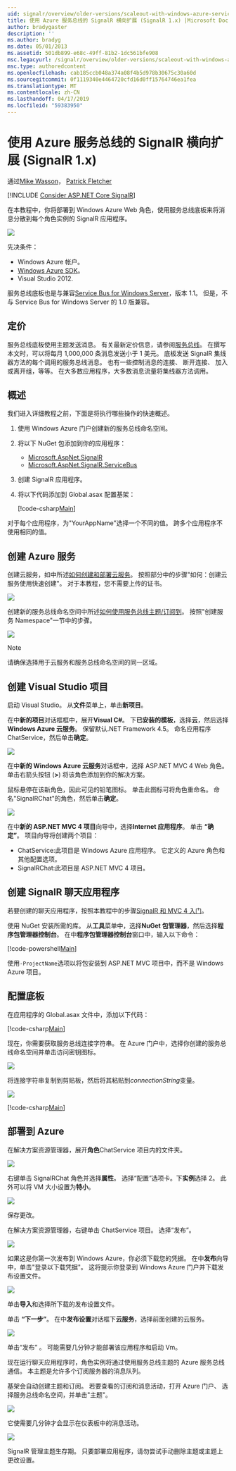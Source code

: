 ```yaml
---
uid: signalr/overview/older-versions/scaleout-with-windows-azure-service-bus
title: 使用 Azure 服务总线的 SignalR 横向扩展 (SignalR 1.x) |Microsoft Docs
author: bradygaster
description: ''
ms.author: bradyg
ms.date: 05/01/2013
ms.assetid: 501db899-e68c-49ff-81b2-1dc561bfe908
msc.legacyurl: /signalr/overview/older-versions/scaleout-with-windows-azure-service-bus
msc.type: authoredcontent
ms.openlocfilehash: cab185ccb048a374a08f4b5d978b30675c30a60d
ms.sourcegitcommit: 0f1119340e4464720cfd16d0ff15764746ea1fea
ms.translationtype: MT
ms.contentlocale: zh-CN
ms.lasthandoff: 04/17/2019
ms.locfileid: "59383950"
---
```

# <a name="signalr-scaleout-with-azure-service-bus-signalr-1x"></a>使用 Azure 服务总线的 SignalR 横向扩展 (SignalR 1.x)

通过[Mike Wasson](https://github.com/MikeWasson)， [Patrick Fletcher](https://github.com/pfletcher)

[!INCLUDE [Consider ASP.NET Core SignalR](~/includes/signalr/signalr-version-disambiguation.md)]

在本教程中，你将部署到 Windows Azure Web 角色，使用服务总线底板来将消息分散到每个角色实例的 SignalR 应用程序。

![](scaleout-with-windows-azure-service-bus/_static/image1.png)

先决条件：

- Windows Azure 帐户。
- [Windows Azure SDK](https://go.microsoft.com/fwlink/?linkid=254364&amp;clcid=0x409)。
- Visual Studio 2012.

服务总线底板也是与兼容[Service Bus for Windows Server](https://msdn.microsoft.com/library/windowsazure/dn282144.aspx)，版本 1.1。 但是，不与 Service Bus for Windows Server 的 1.0 版兼容。

## <a name="pricing"></a>定价

服务总线底板使用主题发送消息。 有关最新定价信息，请参阅[服务总线](https://azure.microsoft.com/pricing/details/service-bus/)。 在撰写本文时，可以将每月 1,000,000 条消息发送小于 1 美元。 底板发送 SignalR 集线器方法的每个调用的服务总线消息。 也有一些控制消息的连接、 断开连接、 加入或离开组，等等。 在大多数应用程序，大多数消息流量将集线器方法调用。

## <a name="overview"></a>概述

我们进入详细教程之前，下面是将执行哪些操作的快速概述。

1. 使用 Windows Azure 门户创建新的服务总线命名空间。
2. 将以下 NuGet 包添加到你的应用程序： 

    - [Microsoft.AspNet.SignalR](http://nuget.org/packages/Microsoft.AspNet.SignalR)
    - [Microsoft.AspNet.SignalR.ServiceBus](http://www.nuget.org/packages/SignalR.WindowsAzureServiceBus)
3. 创建 SignalR 应用程序。
4. 将以下代码添加到 Global.asax 配置基架： 

    [!code-csharp[Main](scaleout-with-windows-azure-service-bus/samples/sample1.cs)]

对于每个应用程序，为"YourAppName"选择一个不同的值。 跨多个应用程序不使用相同的值。

## <a name="create-the-azure-services"></a>创建 Azure 服务

创建云服务，如中所述[如何创建和部署云服务](https://docs.microsoft.com/azure/cloud-services/cloud-services-how-to-create-deploy)。 按照部分中的步骤"如何：创建云服务使用快速创建"。 对于本教程，您不需要上传的证书。

![](scaleout-with-windows-azure-service-bus/_static/image2.png)

创建新的服务总线命名空间中所述[如何使用服务总线主题/订阅到](https://docs.microsoft.com/azure/service-bus-messaging/service-bus-dotnet-how-to-use-topics-subscriptions)。 按照"创建服务 Namespace"一节中的步骤。

![](scaleout-with-windows-azure-service-bus/_static/image3.png)

> [!NOTE]
> 请确保选择用于云服务和服务总线命名空间的同一区域。


## <a name="create-the-visual-studio-project"></a>创建 Visual Studio 项目

启动 Visual Studio。 从**文件**菜单上，单击**新项目**。

在中**新的项目**对话框框中，展开**Visual C#**。 下**已安装的模板**，选择**云**，然后选择**Windows Azure 云服务**。 保留默认.NET Framework 4.5。 命名应用程序 ChatService，然后单击**确定**。

![](scaleout-with-windows-azure-service-bus/_static/image4.png)

在中**新的 Windows Azure 云服务**对话框中，选择 ASP.NET MVC 4 Web 角色。 单击右箭头按钮 (**&gt;**) 将该角色添加到你的解决方案。

鼠标悬停在该新角色，因此可见的铅笔图标。 单击此图标可将角色重命名。 命名"SignalRChat"的角色，然后单击**确定**。

![](scaleout-with-windows-azure-service-bus/_static/image5.png)

在中**新的 ASP.NET MVC 4 项目**向导中，选择**Internet 应用程序**。 单击 **“确定”**。 项目向导将创建两个项目：

- ChatService:此项目是 Windows Azure 应用程序。 它定义的 Azure 角色和其他配置选项。
- SignalRChat:此项目是 ASP.NET MVC 4 项目。

## <a name="create-the-signalr-chat-application"></a>创建 SignalR 聊天应用程序

若要创建的聊天应用程序，按照本教程中的步骤[SignalR 和 MVC 4 入门](tutorial-getting-started-with-signalr-and-mvc-4.md)。

使用 NuGet 安装所需的库。 从**工具**菜单中，选择**NuGet 包管理器**，然后选择**程序包管理器控制台**。 在中**程序包管理器控制台**窗口中，输入以下命令：

[!code-powershell[Main](scaleout-with-windows-azure-service-bus/samples/sample2.ps1)]

使用`-ProjectName`选项以将包安装到 ASP.NET MVC 项目中，而不是 Windows Azure 项目。

## <a name="configure-the-backplane"></a>配置底板

在应用程序的 Global.asax 文件中，添加以下代码：

[!code-csharp[Main](scaleout-with-windows-azure-service-bus/samples/sample3.cs)]

现在，你需要获取服务总线连接字符串。 在 Azure 门户中，选择你创建的服务总线命名空间并单击访问密钥图标。

![](scaleout-with-windows-azure-service-bus/_static/image6.png)

将连接字符串复制到剪贴板，然后将其粘贴到*connectionString*变量。

![](scaleout-with-windows-azure-service-bus/_static/image7.png)

[!code-csharp[Main](scaleout-with-windows-azure-service-bus/samples/sample4.cs)]

## <a name="deploy-to-azure"></a>部署到 Azure

在解决方案资源管理器，展开**角色**ChatService 项目内的文件夹。

![](scaleout-with-windows-azure-service-bus/_static/image8.png)

右键单击 SignalRChat 角色并选择**属性**。 选择“配置”选项卡。下**实例**选择 2。 此外可以将 VM 大小设置为**特小**。

![](scaleout-with-windows-azure-service-bus/_static/image9.png)

保存更改。

在解决方案资源管理器，右键单击 ChatService 项目。 选择“发布”。

![](scaleout-with-windows-azure-service-bus/_static/image10.png)

如果这是你第一次发布到 Windows Azure，你必须下载您的凭据。 在中**发布**向导中，单击"登录以下载凭据"。 这将提示你登录到 Windows Azure 门户并下载发布设置文件。

![](scaleout-with-windows-azure-service-bus/_static/image11.png)

单击**导入**和选择所下载的发布设置文件。

单击 **“下一步”**。 在中**发布设置**对话框下**云服务**，选择前面创建的云服务。

![](scaleout-with-windows-azure-service-bus/_static/image12.png)

单击“发布” 。 可能需要几分钟才能部署该应用程序和启动 Vm。

现在运行聊天应用程序时，角色实例将通过使用服务总线主题的 Azure 服务总线通信。 本主题是允许多个订阅服务器的消息队列。

基架会自动创建主题和订阅。 若要查看的订阅和消息活动，打开 Azure 门户、 选择服务总线命名空间，并单击"主题"。

![](scaleout-with-windows-azure-service-bus/_static/image13.png)

它使需要几分钟才会显示在仪表板中的消息活动。

![](scaleout-with-windows-azure-service-bus/_static/image14.png)

SignalR 管理主题生存期。 只要部署应用程序，请勿尝试手动删除主题或主题上更改设置。
